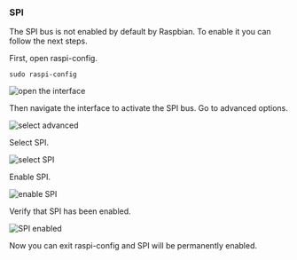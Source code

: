### SPI

The SPI bus is not enabled by default by Raspbian. To enable it you can follow the next steps.

First, open raspi-config.

    sudo raspi-config

![open the interface](https://storage.googleapis.com/packages.matrix.one/wiki-images/enable-spi/1-open.png)

Then navigate the interface to activate the SPI bus. Go to advanced options.

![select advanced](https://storage.googleapis.com/packages.matrix.one/wiki-images/enable-spi/2-select-advanced.png)

Select SPI.

![select SPI](https://storage.googleapis.com/packages.matrix.one/wiki-images/enable-spi/3-select-spi.png)

Enable SPI.

![enable SPI](https://storage.googleapis.com/packages.matrix.one/wiki-images/enable-spi/4-enable.jpg)

Verify that SPI has been enabled.

![SPI enabled](https://storage.googleapis.com/packages.matrix.one/wiki-images/enable-spi/5-enabled.jpg)

Now you can exit raspi-config and SPI will be permanently enabled.
